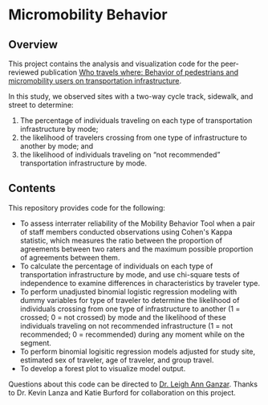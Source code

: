 # Micromobility Behavior
## Overview
This project contains the analysis and visualization code for the peer-reviewed publication [Who travels where: Behavior of pedestrians and micromobility users on transportation infrastructure](https://www.sciencedirect.com/science/article/pii/S0966692321003227).

In this study, we observed sites with a two-way cycle track, sidewalk, and street to determine:
1. The percentage of individuals traveling on each type of transportation infrastructure by mode; 
2. the likelihood of travelers crossing from one type of infrastructure to another by mode; and 
3. the likelihood of individuals traveling on “not recommended” transportation infrastructure by mode. 

## Contents
This repository provides code for the following: 
- To assess interrater reliability of the Mobility Behavior Tool when a pair of staff members conducted observations using Cohen's Kappa statistic, which measures the ratio between the proportion of agreements between two raters and the maximum possible proportion of agreements between them. 
- To calculate the percentage of individuals on each type of transportation infrastructure by mode, and use chi-square tests of independence to examine differences in characteristics by traveler type. 
- To perform unadjusted binomial logistic regression modeling with dummy variables for type of traveler to determine the likelihood of individuals crossing from one type of infrastructure to another (1 = crossed; 0 = not crossed) by mode and the likelihood of these individuals traveling on not recommended infrastructure (1 = not recommended; 0 = recommended) during any moment while on the segment. 
- To perform binomial logisitic regression models adjusted for study site, estimated sex of traveler, age of traveler, and group travel.
- To develop a forest plot to visualize model output.
 
Questions about this code can be directed to [Dr. Leigh Ann Ganzar](mailto:leigh.a.ganzar@uth.tmc.edu). 
Thanks to Dr. Kevin Lanza and Katie Burford for collaboration on this project. 
